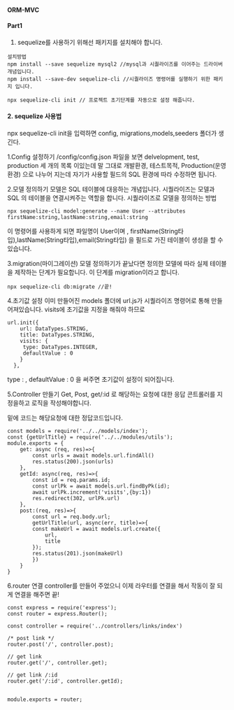 #### ORM-MVC

#### Part1 
1. sequelize를 사용하기 위해선 패키지를 설치해야 합니다.

```
설치방법
npm install --save sequelize mysql2 //mysql과 시퀄라이즈를 이어주는 드라이버 개념입니다.
npm install --save-dev sequelize-cli //시퀄라이즈 명령어를 실행하기 위한 패키지 입니다.

npx sequelize-cli init // 프로젝트 초기단계를 자동으로 설정 해줍니다. 
```
#### 2. sequelize 사용법
npx sequelize-cli init을 입력하면 config, migrations,models,seeders 폴더가 생긴다.

1.Config 설정하기
/config/config.json 파일을 보면 delvelopment, test, production 세 개의 목록 이있는데 말 그대로 개발환경, 테스트목적, Production(운영환경) 으로 나누어 지는데 자기가 사용할 필드의 SQL 환경에 따라 수정하면 됩니다. 

2.모델 정의하기
모델은 SQL 테이블에 대응하는 개념입니다. 시퀄라이즈는 모델과 SQL 의 테이블을 연결시켜주는 역할을 합니다.
시퀄라이즈로 모델을 정의하는 방법
```
npx sequelize-cli model:generate --name User --attributes firstName:string,lastName:string,email:string

```
이 명령어를 사용하게 되면 파일명이 User이며 , firstName(String타입),lastName(String타입),email(String타입) 을 필드로 가진 테이블이 생성을 할 수 있습니다.

3.migration(마이그레이션)
모델 정의하기가 끝났다면 정의한 모델에 따라 실제 테이블을 제작하는 단계가 필요합니다.
이 단계를 migration이라고 합니다. 
```
npx sequelize-cli db:migrate //끝!
```

4.초기값 설정
이미 만들어진 models 폴더에 url.js가 시퀄라이즈 명령어로 통해 만들어져있습니다.
visits에 초기값을 지정을 해줘야 하므로 
```
url.init({
    url: DataTypes.STRING,
    title: DataTypes.STRING,
    visits: {
     type: DataTypes.INTEGER,
     defaultValue : 0
    }
  }, 
```
type : , defaultValue : 0 을 써주면 초기값이 설정이 되어집니다. 

5.Controller 만들기
Get, Post, get/:id 로 해당하는 요청에 대한 응답 콘트롤러를 지정을하고 로직을 작성해야합니다.

밑에 코드는 해당요청에 대한 정답코드입니다.
```
const models = require('../../models/index');
const {getUrlTitle} = require('../../modules/utils');
module.exports = {
    get: async (req, res)=>{
        const urls = await models.url.findAll()
        res.status(200).json(urls)
    },
    getId: async(req, res)=>{
        const id = req.params.id;
        const urlPk = await models.url.findByPk(id);
        await urlPk.increment('visits',{by:1})
        res.redirect(302, urlPk.url)
    },
    post:(req, res)=>{
        const url = req.body.url;
        getUrlTitle(url, async(err, title)=>{
        const makeUrl = await models.url.create({
            url,
            title
        });
        res.status(201).json(makeUrl)
        })
    }
}
```
6.router 연결 
controller를 만들어 주었으니 이제 라우터를 연결을 해서 
작동이 잘 되게 연결을 해주면 끝!
```
const express = require('express');
const router = express.Router();

const controller = require('../controllers/links/index')

/* post link */
router.post('/', controller.post);

// get link
router.get('/', controller.get);

// get link /:id
router.get('/:id', controller.getId);


module.exports = router;
```


